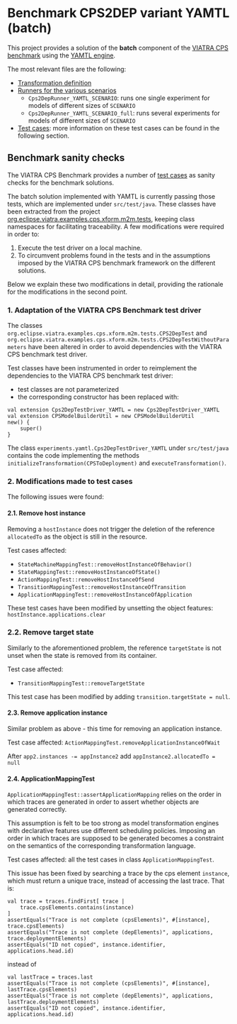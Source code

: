 # Benchmark CPS2DEP variant YAMTL (batch)

This project provides a solution of the **batch** component of the [VIATRA CPS benchmark](https://github.com/viatra/viatra-cps-benchmark) using the [YAMTL engine](https://yamtl.github.io).

The most relevant files are the following:

* [Transformation definition](https://github.com/yamtl/viatra-cps-batch-benchmark/blob/master/m2m.batch.cps2dep.yamtl/src/main/java/cps2dep/yamtl/Cps2DepYAMTL.xtend)
* [Runners for the various scenarios](https://github.com/yamtl/viatra-cps-batch-benchmark/tree/master/m2m.batch.cps2dep.yamtl/src/main/java/experiments/yamtl)
  * `Cps2DepRunner_YAMTL_SCENARIO`: runs one single experiment for models of different sizes of `SCENARIO`
  * `Cps2DepRunner_YAMTL_SCENARIO_full`: runs several experiments for models of different sizes of `SCENARIO`
* [Test cases](https://github.com/yamtl/viatra-cps-batch-benchmark/tree/master/m2m.batch.cps2dep.yamtl/src/test/java): more information on these test cases can be found in the following section.

## Benchmark sanity checks

The VIATRA CPS Benchmark provides a number of [test cases](https://github.com/viatra/org.eclipse.viatra.examples/tree/master/cps/tests/org.eclipse.viatra.examples.cps.xform.m2m.tests/src/org/eclipse/viatra/examples/cps/xform/m2m/tests/mappings) as sanity checks for the benchmark solutions.

The batch solution implemented with YAMTL is currently passing those tests, which are implemented under `src/test/java`. These classes have been extracted from the project [org.eclipse.viatra.examples.cps.xform.m2m.tests](https://github.com/viatra/org.eclipse.viatra.examples/tree/master/cps/tests/org.eclipse.viatra.examples.cps.xform.m2m.tests), keeping class namespaces for facilitating traceability. A few modifications were required in order to:
1. Execute the test driver on a local machine. 
2. To circumvent problems found in the tests and in the assumptions imposed by the VIATRA CPS benchmark framework on the different solutions.

Below we explain these two modifications in detail, providing the rationale for the modifications in the second point.


### 1. Adaptation of the VIATRA CPS Benchmark test driver

The classes `org.eclipse.viatra.examples.cps.xform.m2m.tests.CPS2DepTest` and `org.eclipse.viatra.examples.cps.xform.m2m.tests.CPS2DepTestWithoutParameters` have been altered in order to avoid dependencies with the VIATRA CPS benchmark test driver.

Test classes have been instrumented in order to reimplement the dependencies to the VIATRA CPS benchmark test driver:
* test classes are not parameterized
* the corresponding constructor has been replaced with:	

```
val extension Cps2DepTestDriver_YAMTL = new Cps2DepTestDriver_YAMTL
val extension CPSModelBuilderUtil = new CPSModelBuilderUtil
new() {
	super()
}
```

The class `experiments.yamtl.Cps2DepTestDriver_YAMTL` under `src/test/java` contains the code implementing the methods `initializeTransformation(CPSToDeployment)` and `executeTransformation()`. 



### 2. Modifications made to test cases

The following issues were found:

#### 2.1. Remove host instance

Removing a `hostInstance` does not trigger the deletion of the reference `allocatedTo` as the object is still in the resource.

Test cases affected:

  * `StateMachineMappingTest::removeHostInstanceOfBehavior()`
  * `StateMappingTest::removeHostInstanceOfState()`
  * `ActionMappingTest::removeHostInstanceOfSend`
  * `TransitionMappingTest::removeHostInstanceOfTransition`
  * `ApplicationMappingTest::removeHostInstanceOfApplication`
  
These test cases have been modified by unsetting the object features: `hostInstance.applications.clear`

### 2.2. Remove target state

Similarly to the aforementioned problem, the reference `targetState` is not unset when the state is removed from its container.  

Test case affected:

* `TransitionMappingTest::removeTargetState`

This test case has been modified by adding `transition.targetState = null`.


#### 2.3. Remove application instance

Similar problem as above - this time for removing an application instance.

Test case affected: `ActionMappingTest.removeApplicationInstanceOfWait`

After `app2.instances -= appInstance2` add `appInstance2.allocatedTo = null`

#### 2.4. ApplicationMappingTest

`ApplicationMappingTest::assertApplicationMapping` relies on the order in which traces are generated in order to assert whether objects are generated correctly. 

This assumption is felt to be too strong as model transformation engines with declarative features use different scheduling policies. Imposing an order in which traces are supposed to be generated becomes a constraint on the semantics of the corresponding transformation language.

Test cases affected: all the test cases in class `ApplicationMappingTest`.  

This issue has been fixed by searching a trace by the cps element `instance`, which must return a unique trace, instead of accessing the last trace. That is:

```
val trace = traces.findFirst[ trace |
	trace.cpsElements.contains(instance)
]
assertEquals("Trace is not complete (cpsElements)", #[instance], trace.cpsElements)
assertEquals("Trace is not complete (depElements)", applications, trace.deploymentElements)
assertEquals("ID not copied", instance.identifier, applications.head.id)
```

instead of

```
val lastTrace = traces.last
assertEquals("Trace is not complete (cpsElements)", #[instance], lastTrace.cpsElements)
assertEquals("Trace is not complete (depElements)", applications, lastTrace.deploymentElements)
assertEquals("ID not copied", instance.identifier, applications.head.id)
```


 

